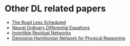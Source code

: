 # Other DL related papers

- [The Road Less Scheduled](https://arxiv.org/pdf/2405.15682)
- [Neural Ordinary Differential Equations](https://arxiv.org/pdf/1806.07366)
- [Invertible Residual Networks](https://arxiv.org/pdf/1811.00995)
- [Denoising Hamiltonian Network for Physical Reasoning](https://arxiv.org/pdf/2503.07596?)